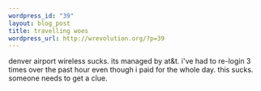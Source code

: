 ```yaml
--- 
wordpress_id: "39"
layout: blog_post
title: travelling woes
wordpress_url: http://wrevolution.org/?p=39
---
```

denver airport wireless sucks.  its managed by at&amp;t.  i've had to re-login 3 times over the past hour even though i paid for the whole day. this sucks. someone needs to get a clue.
